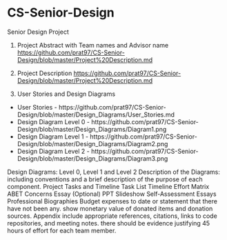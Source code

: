# CS-Senior-Design
Senior Design Project

1. Project Abstract with Team names and Advisor name
https://github.com/prat97/CS-Senior-Design/blob/master/Project%20Description.md

2. Project Description
https://github.com/prat97/CS-Senior-Design/blob/master/Project%20Description.md

3. User Stories and Design Diagrams
  <ul>
  <li>User Stories - https://github.com/prat97/CS-Senior-Design/blob/master/Design_Diagrams/User_Stories.md</li>
<li>Design Diagram Level 0 - https://github.com/prat97/CS-Senior-Design/blob/master/Design_Diagrams/Diagram1.png</li>
<li>Design Diagram Level 1 - https://github.com/prat97/CS-Senior-Design/blob/master/Design_Diagrams/Diagram2.png</li>
<li>Design Diagram Level 2 - https://github.com/prat97/CS-Senior-Design/blob/master/Design_Diagrams/Diagram3.png</li>
  </ul>
  
Design Diagrams: Level 0, Level 1 and Level 2 
Description of the Diagrams: including conventions and a brief description of the purpose of each component.
Project Tasks and Timeline
Task List
Timeline
Effort Matrix
ABET Concerns Essay (Optional)
PPT Slideshow
Self-Assessment Essays
Professional Biographies
Budget
expenses to date or statement that there have not been any.
show monetary value of donated items and donation sources.
Appendix
include appropriate references, citations, links to code repositories, and meeting notes.
there should be evidence justifying 45 hours of effort for each team member.
